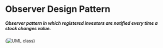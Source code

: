 # Observer Design Pattern

##### Observer pattern in which registered investors are notified every time a stock changes value.

(![UML class](https://user-images.githubusercontent.com/82505723/123521998-f6599e80-d6c2-11eb-9748-046422ca77d4.png))

